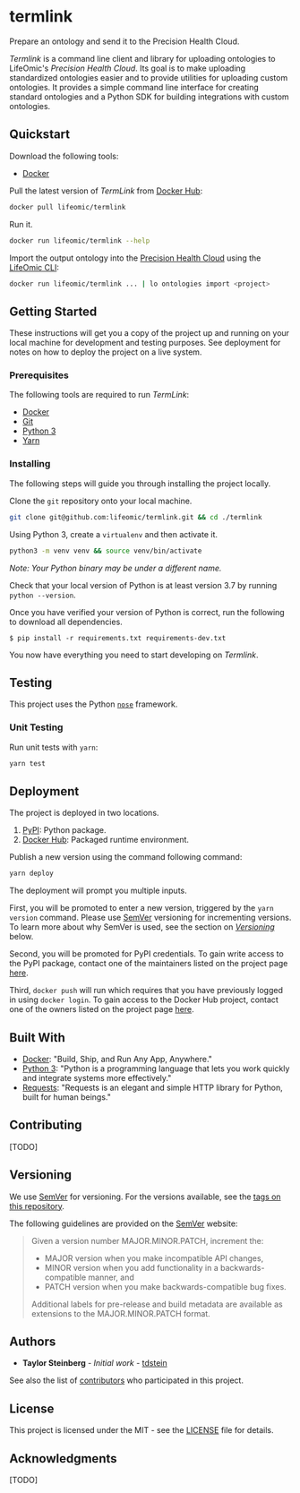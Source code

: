 # termlink

Prepare an ontology and send it to the Precision Health Cloud.

_Termlink_ is a command line client and library for uploading ontologies to LifeOmic's _Precision Health Cloud_. Its goal is to make uploading standardized ontologies easier and to provide utilities for uploading custom ontologies. It provides a simple command line interface for creating standard ontologies and a Python SDK for building integrations with custom ontologies.

## Quickstart

Download the following tools:

- [Docker](https://docs.docker.com/install/)

Pull the latest version of _TermLink_ from [Docker Hub](https://hub.docker.com/r/lifeomic/termlink):

```sh
docker pull lifeomic/termlink
```

Run it.

```sh
docker run lifeomic/termlink --help
```

Import the output ontology into the [Precision Health Cloud](https://lifeomic.com/products/) using the [LifeOmic CLI](https://github.com/lifeomic/cli):

```sh
docker run lifeomic/termlink ... | lo ontologies import <project>
```

## Getting Started

These instructions will get you a copy of the project up and running on your local machine for development and testing purposes. See deployment for notes on how to deploy the project on a live system.

### Prerequisites

The following tools are required to run _TermLink_:

- [Docker](https://docs.docker.com/install/)
- [Git](https://git-scm.com/)
- [Python 3](https://www.python.org/download/releases/3.0/)
- [Yarn](https://yarnpkg.com/en/)

### Installing

The following steps will guide you through installing the project locally.

Clone the `git` repository onto your local machine.

```sh
git clone git@github.com:lifeomic/termlink.git && cd ./termlink
```

Using Python 3, create a `virtualenv` and then activate it.

```sh
python3 -m venv venv && source venv/bin/activate
```

_Note: Your Python binary may be under a different name._

Check that your local version of Python is at least version 3.7 by running `python --version`.

Once you have verified your version of Python is correct, run the following to download all dependencies.

```
$ pip install -r requirements.txt requirements-dev.txt
```

You now have everything you need to start developing on _Termlink_. 

## Testing

This project uses the Python [`nose`](https://nose.readthedocs.io/en/latest/index.html) framework.

### Unit Testing

Run unit tests with `yarn`:

```sh
yarn test
```

## Deployment

The project is deployed in two locations.

1. [PyPI](https://pypi.org/project/termlink/): Python package. 
2. [Docker Hub](https://hub.docker.com/r/lifeomic/termlink): Packaged runtime environment.

Publish a new version using the command following command:

```sh
yarn deploy
```

The deployment will prompt you multiple inputs.

First, you will be promoted to enter a new version, triggered by the `yarn version` command. Please use [SemVer](https://semver.org/) versioning for incrementing versions. To learn more about why SemVer is used, see the section on [_Versioning_](##Versioning) below.

Second, you will be promoted for PyPI credentials. To gain write access to the PyPI package, contact one of the maintainers listed on the project page [here](https://pypi.org/project/termlink/).

Third, `docker push` will run which requires that you have previously logged in using `docker login`. To gain access to the Docker Hub project, contact one of the owners listed on the project page [here](https://hub.docker.com/r/lifeomic/termlink).

## Built With

- [Docker](https://www.docker.com/): "Build, Ship, and Run Any App, Anywhere."
- [Python 3](https://www.python.org/): "Python is a programming language that lets you work quickly and integrate systems more effectively."
- [Requests](http://docs.python-requests.org/en/master/): "Requests is an elegant and simple HTTP library for Python, built for human beings."

## Contributing

[TODO]

## Versioning

We use [SemVer](http://semver.org/) for versioning. For the versions available, see the [tags on this repository](https://github.com/your/project/tags). 

The following guidelines are provided on the [SemVer]((http://semver.org/)) website:

> Given a version number MAJOR.MINOR.PATCH, increment the:
>
> - MAJOR version when you make incompatible API changes,
> - MINOR version when you add functionality in a backwards-compatible manner, and
> - PATCH version when you make backwards-compatible bug fixes.
>
> Additional labels for pre-release and build metadata are available as extensions to the MAJOR.MINOR.PATCH format.

## Authors

- **Taylor Steinberg** - *Initial work* - [tdstein](https://github.com/tdstein)

See also the list of [contributors](https://github.com/lifeomic/termlink/contributors) who participated in this project.

## License

This project is licensed under the MIT - see the [LICENSE](LICENSE.txt) file for details.

## Acknowledgments

[TODO]
